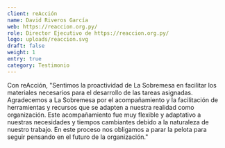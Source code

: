 ```yaml
---
client: reAcción
name: David Riveros García
web: https://reaccion.org.py/
role: Director Ejecutivo de https://reaccion.org.py/
logo: uploads/reaccion.svg
draft: false
weight: 1
entry: true
category: Testimonio
---
```


Con reAcción, "Sentimos la proactividad de La Sobremesa en facilitar los materiales necesarios para el desarrollo de las tareas asignadas. Agradecemos a La Sobremesa por el acompañamiento y la facilitación de herramientas y recursos que se adapten a nuestra realidad como organización. Este acompañamiento fue muy flexible y adaptativo a nuestras necesidades y tiempos cambiantes debido a la naturaleza de nuestro trabajo. En este proceso nos obligamos a parar la pelota para seguir pensando en el futuro de la organización."